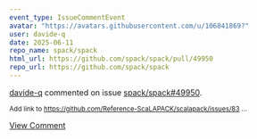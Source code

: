 ```yaml
---
event_type: IssueCommentEvent
avatar: "https://avatars.githubusercontent.com/u/106841869?"
user: davide-q
date: 2025-06-11
repo_name: spack/spack
html_url: https://github.com/spack/spack/pull/49950
repo_url: https://github.com/spack/spack
---
```


<a href='https://github.com/davide-q' target='_blank'>davide-q</a> commented on issue <a href='https://github.com/spack/spack/pull/49950' target='_blank'>spack/spack#49950</a>.

<small>Add link to https://github.com/Reference-ScaLAPACK/scalapack/issues/83...</small>

<a href='https://github.com/spack/spack/pull/49950' target='_blank'>View Comment</a>